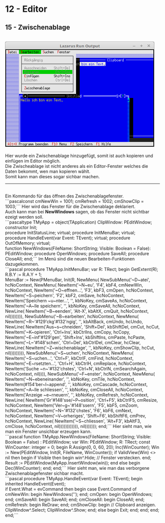 # 12 - Editor
## 15 - Zwischenablage
<br>
<img src="image.png" alt="Selfhtml"><br><br>
Hier wurde ein Zwischenablage hinzugefügt, somit ist auch kopieren und einfügen im Editor möglich.<br>
Die Zwischeablage ist nicht anderes als ein Editor-Fenster welches die Daten bekommt, wen man kopieren wählt.<br>
Somit kann man dieses sogar sichbar machen.<br>
<hr><br>
Ein Kommando für das öffnen des Zwischenablagefenster.<br>
```pascalconst
  cmNewWin = 1001;
  cmRefresh = 1002;
  cmShowClip = 1003;```
Hier wird das Fenster für die Zwischenablage deklariert.<br>
Auch kann man bei <b>NewWindows</b> sagen, ob das Fenster nicht sichtbar ezeigt werden soll.<br>
```pascaltype
  TMyApp = object(TApplication)
    ClipWindow: PEditWindow;
<br>
    constructor Init;
<br>
    procedure InitStatusLine; virtual;
    procedure InitMenuBar; virtual;
<br>
    procedure HandleEvent(var Event: TEvent); virtual;
    procedure OutOfMemory; virtual;
<br>
    function NewWindows(FileName: ShortString; Visible: Boolean = False): PEditWindow;
    procedure OpenWindows;
    procedure SaveAll;
    procedure CloseAll;
  end;```
Im Menü sind die neuen Bearbeiten-Funktionen dazugekommen.<br>
```pascal  procedure TMyApp.InitMenuBar;
  var
    R: TRect;
  begin
    GetExtent(R);
    R.B.Y := R.A.Y + 1;
<br>
    MenuBar := New(PMenuBar, Init(R, NewMenu(
      NewSubMenu('~D~atei', hcNoContext, NewMenu(
        NewItem('~N~eu', 'F4', kbF4, cmNewWin, hcNoContext,
        NewItem('~O~effnen...', 'F3', kbF3, cmOpen, hcNoContext,
        NewItem('~S~peichern', 'F2', kbF2, cmSave, hcNoContext,
        NewItem('Speichern ~u~nter...', '', kbNoKey, cmSaveAs, hcNoContext,
        NewItem('~A~lle speichern', '', kbNoKey, cmSaveAll, hcNoContext,
        NewLine(
        NewItem('~B~eenden', 'Alt-X', kbAltX, cmQuit, hcNoContext, nil)))))))),
      NewSubMenu('~B~earbeiten', hcNoContext, NewMenu(
        NewItem('~R~'#129'ckg'#132'ngig', '', kbAltBack, cmUndo, hcUndo,
        NewLine(
        NewItem('Aus~s~chneiden', 'Shift+Del', kbShiftDel, cmCut, hcCut,
        NewItem('~K~opieren', 'Ctrl+Ins', kbCtrlIns, cmCopy, hcCopy,
        NewItem('~E~inf'#129'gen', 'Shift+Ins', kbShiftIns, cmPaste, hcPaste,
        NewItem('~L~'#148'schen', 'Ctrl+Del', kbCtrlDel, cmClear, hcClear,
        NewLine(
        NewItem('~Z~wischenablage', '', kbNoKey, cmShowClip, hcCut, nil))))))))),
      NewSubMenu('~S~uchen', hcNoContext, NewMenu(
        NewItem('~S~uchen...', 'Ctrl+F', kbCtrlF, cmFind, hcNoContext,
        NewItem('~E~rsetzten...', 'Ctrl+H', kbCtrlH, cmReplace, hcNoContext,
        NewItem('Suche ~n~'#132'chstes', 'Ctrl+N', kbCtrlN, cmSearchAgain, hcNoContext, nil)))),
      NewSubMenu('~F~enster', hcNoContext, NewMenu(
        NewItem('~N~ebeneinander', '', kbNoKey, cmTile, hcNoContext,
        NewItem(#154'ber~l~append', '', kbNoKey, cmCascade, hcNoContext,
        NewItem('~A~lle schliessen', '', kbNoKey, cmCloseAll, hcNoContext,
        NewItem('Anzeige ~e~rneuern', '', kbNoKey, cmRefresh, hcNoContext,
        NewLine(
        NewItem('Gr'#148'sse/~P~osition', 'Ctrl+F5', kbCtrlF5, cmResize, hcNoContext,
        NewItem('Ver~g~'#148'ssern', 'F5', kbF5, cmZoom, hcNoContext,
        NewItem('~N~'#132'chstes', 'F6', kbF6, cmNext, hcNoContext,
        NewItem('~V~orheriges', 'Shift+F6', kbShiftF6, cmPrev, hcNoContext,
        NewLine(
        NewItem('~S~chliessen', 'Alt+F3', kbAltF3, cmClose, hcNoContext, nil)))))))))))), nil)))))));
  end;```
Hier sieht man, wie man ein Fenster unsichbar erzeugen kann.<br>
```pascal  function TMyApp.NewWindows(FileName: ShortString; Visible: Boolean = False) : PEditWindow;
  var
    Win: PEditWindow;
    R: TRect;
  const
    WinCounter: integer = 0;
  begin
    R.Assign(0, 0, 60, 20);
    Inc(WinCounter);
    Win := New(PEditWindow, Init(R, FileName, WinCounter));
    if ValidView(Win) <> nil then begin
      if Visible then begin
        win^.Hide;        // Fenster verstecken.
      end;
      Result := PEditWindow(MyApp.InsertWindow(win));
    end else begin
      Dec(WinCounter);
    end;
  end;```
Hier sieht man, wie man das verborgene Zwischenablagefenster sichbar macht.<br>
```pascal  procedure TMyApp.HandleEvent(var Event: TEvent);
  begin
    inherited HandleEvent(Event);
<br>
    if Event.What = evCommand then begin
      case Event.Command of
        cmNewWin: begin
          NewWindows('');
        end;
        cmOpen: begin
          OpenWindows;
        end;
        cmSaveAll: begin
          SaveAll;
        end;
        cmCloseAll: begin
          CloseAll;
        end;
        cmRefresh: begin
          ReDraw;
        end;
        cmShowClip: begin     // Clipboard anzeigen.
          ClipWindow^.Select;
          ClipWindow^.Show;
        end;
        else begin
          Exit;
        end;
      end;
    end;
  end;```
<br>
